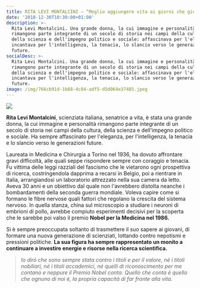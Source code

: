 ```yaml
---
title: RITA LEVI MONTALCINI – “Meglio aggiungere vita ai giorni che giorni alla vita”
date: '2018-12-30T10:30:00+01:00'
description: >-
  Rita Levi Montalcini. Una grande donna, la cui immagine e personalità
  rimangono parte integrante di un secolo di storia nei campi della cultura,
  della scienza e dell'impegno politico e sociale: affascinava per l'eleganza,
  incantava per l'intelligenza, la tenacia, lo slancio verso le generazioni
  future.
socialDesc: >-
  Rita Levi Montalcini. Una grande donna, la cui immagine e personalità
  rimangono parte integrante di un secolo di storia nei campi della cultura,
  della scienza e dell'impegno politico e sociale: affascinava per l'eleganza,
  incantava per l'intelligenza, la tenacia, lo slancio verso le generazioni
  future.
image: /img/766cb91d-1b68-4c84-adf5-d5d064e37485.jpeg
---
```

![](/img/766cb91d-1b68-4c84-adf5-d5d064e37485.jpeg)

**Rita Levi Montalcini**, scienziata italiana, senatrice a vita, è stata una grande donna, la cui immagine e personalità rimangono parte integrante di un secolo di storia nei campi della cultura, della scienza e dell'impegno politico e sociale. Ha sempre affascinato per l'eleganza, per l'intelligenza, la tenacia e lo slancio verso le generazioni future.

Laureata in Medicina e Chirurgia a Torino nel 1936, ha dovuto affrontare gravi difficoltà, alle quali seppe rispondere sempre con coraggio e tenacia. Fu vittima delle leggi razziali del fascismo che le vietarono ogni prospettiva di ricerca, costringendola dapprima a recarsi in Belgio, poi a rientrare in Italia, arrangiandosi un laboratorio attrezzato nella sua camera da letto. Aveva 30 anni e un obiettivo dal quale non l'avrebbero distolta neanche i bombardamenti della seconda guerra mondiale. Voleva capire come si formano le fibre nervose quali fattori che regolano la crescita del sistema nervoso. In quella stanza, china sul microscopio a studiare i neuroni di embrioni di pollo, avrebbe compiuto esperimenti decisivi per la scoperta che le sarebbe poi valso il premio **Nobel per la Medicina nel 1986.**

Si è sempre preoccupata soltanto di trasmettere il suo sapere ai giovani, di formare una nuova generazione di scienziati, lottando contro nepotismi e pressioni politiche. **La sua figura ha sempre rappresentato un monito a continuare a investire energie e risorse nella ricerca scientifica.**

> _Io diró che sono sempre stata contro i titoli e per il valore, né i titoli nobiliari, né i titoli accademici, né quelli di riconoscimento per me contano e neppure il Premio Nobel conta. Quello che conta è quello che ognuno di noi è, la propria capacità di far fronte alla vita._
